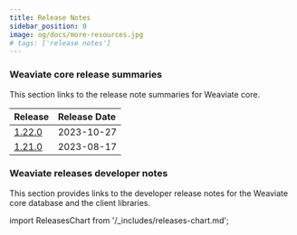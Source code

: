 ```yaml
---
title: Release Notes
sidebar_position: 0
image: og/docs/more-resources.jpg
# tags: ['release notes']
---
```


### Weaviate core release summaries

This section links to the release note summaries for Weaviate core.


|Release|Release Date|
|:--|:--|
|[1.22.0](/developers/weaviate/release-notes/900_1_22)|2023-10-27|
|[1.21.0](/developers/weaviate/release-notes/901_1_21)|2023-08-17|

### Weaviate releases developer notes

This section provides links to the developer release notes for the Weaviate core database and the client libraries.

import ReleasesChart from '/_includes/releases-chart.md';

<ReleasesChart />
